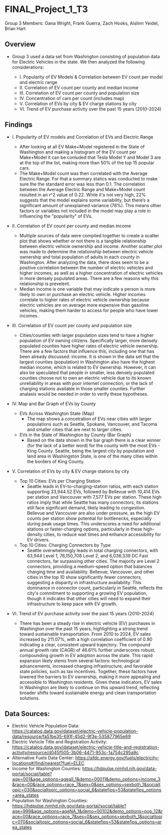 # FINAL_Project_1_T3
Group 3 Members: Oana Wright, Frank Guerra, Zach Hooks, Aislinn Yeidel, Brian Hart

## Overview 
- Group 3 used a data set from Washington consisting of population data for Electric Vehicles in the state. We then analyzed the following considerations:
  
  - I. Popularity of EV Models & Correlation between EV count per model and electric range
  - II. Correlation of EV count per county and median income
  - III. Correlation of EV count per county and population size
  - IV. Concentration of cars per count (includes map)
  - V. Correlation of EVs by city & EV charge stations by city
  - VI. Trend of EV purchase activity over the past 15 years (2010-2024)

## Findings
  - I. Popularity of EV models and Correlation of EVs and Electric Range
    - After looking at all EV Make+Model registered in the State of Washington and making a histogram of the EV count per Make+Model it can be conluded that Tesla Model Y and Model 3 are at the top of the list, making more than 50% of the top 15 popular cars.
    - The Make+Model count was then correlated with the Average Electric Range. For that a summary statics was conducted to make sure the the standard error was less than 0.1. The correlation between the Average Electric Range and Make+Model count resulted in an r^2 value of 0.22. While it's not very high, 22% suggests that the model explains some variability, but there’s a significant amount of unexplained variance (78%). This means other factors or variables not included in the model may play a role in influencing the "popularity" of EVs.
  
  - II. Correlation of EV count per county and median income
      - Multiple sources of data were compiled together to create a scatter plot that shows whether or not there is a tangible relationship between electric vehicle ownership and income. Another scatter plot was made to determine the relationship between electric vehicle ownership and total population of adults in each county in Washington. After analyzing the data, there does seem to be a positive correlation between the number of electric vehicles and higher incomes, as well as a higher concentration of electric vehicles in more densely populated areas. There are a few reasons why this relationship is prevelent.
      - Median income is one variable that may indicate a person is more likely to own or purchase an electric vehicle. Higher incomes correlate to higher rates of electric vehicle ownership because electric vehicles are on average more expensive than gasoline vehicles, making them harder to access for people who have lower incomes.

  - III. Correlation of EV count per county and population size
    - Cities/counties with larger population sizes tend to have a higher population of EV owning citizens. Specifically larger, more densely populated counties have higher rates of electric vehicle ownership. There are a few factors that influence this, including one that has been already discussed: income. It is shown in the data set that the largest counties (population) in Washington also have the highest median income, which is related to EV ownership. However, it can also be speculated that people in smaller, less densely populated counties choose not to own an electric vehicle due to its known unreliability in areas with poor internet connection, or the lack of charging stations available in those smaller counties. Further analasis would be needed in order to verify these hypotheses.
  
  - IV. Map and Bar Graph of EVs by County
    - EVs Across Washington State (Map)
      - The map shows a concetration of EVs near cities with larger populations such as Seattle, Spokane, Vancouver, and Tacoma and smaller cities that are next to larger cities.
    - EVs in the State of Washington by County (Bar Graph)
      - Based on the data shown in the bar graph there is a clear winner (for the lack of a better word) for the county with the most EVs - King County. Seattle, being the largest city by population and land area in Washingston State, is one of the many cities within the borders of King County.

  - V. Correlation of EVs by city & EV charge stations by city
    - Top 10 Cities: EVs per Charging Station
      - Seattle leads in EV-to-charging-station ratios, with each station supporting 33,944.52 EVs, followed by Bellevue with 10,414 EVs per station and Vancouver with 7,577 EVs per station. These high ratios imply that while Seattle has many connectors, its stations still face significant demand, likely leading to congestion. Bellevue and Vancouver are also under pressure, as the high EV counts per station show potential for bottlenecks, especially during peak usage times. This underscores a need for additional stations or faster-charging options, particularly in these high-density cities, to reduce wait times and enhance accessibility for EV drivers.
    - Top 10 Cities: Charging Connectors by Type
      - Seattle overwhelmingly leads in total charging connectors, with 63,944 Level 1, 76,150,708 Level 2, and 6,036,339 DC Fast connectors, far surpassing other cities. The majority are Level 2 connectors, providing a medium-speed option that balances charging time and availability. Bellevue, Vancouver, and other cities in the top 10 show significantly fewer connectors, suggesting a disparity in infrastructure availability. This dominance in connector count, particularly in Seattle, reflects the city's commitment to supporting a growing EV population, though it indicates that other cities will need to expand their infrastructure to keep pace with EV growth.
  
  - VI. Trend of EV purchase activity over the past 15 years (2010-2024)
    - There has been a steady rise in electric vehicle (EV) purchases in Washington over the past 15 years, highlighting a strong trend toward sustainable transportation. From 2010 to 2024, EV sales increased by 211.07%, with a high correlation coefficient of 0.90 indicating a clear, consistent upward trajectory. The compound annual growth rate (CAGR) of 46.61% further underscores robust, compounding growth in EV adoption across the state.
This rapid expansion likely stems from several factors: technological advancements, increased charging infrastructure, and favorable state policies, such as tax incentives. Together, these factors have lowered the barriers to EV ownership, making it more appealing and accessible to Washington residents. Given these indicators, EV sales in Washington are likely to continue on this upward trend, reflecting broader shifts toward sustainable energy and clean transportation solutions.







## Data Sources:
- Electric Vehicle Population Data: https://catalog.data.gov/dataset/electric-vehicle-population-data/resource/fa51be35-691f-45d2-9f3e-535877965e69
- Electric Vehicle Title and Registration Activity: https://catalog.data.gov/dataset/electric-vehicle-title-and-registration-activity/resource/d045f505-3b06-4471-953c-1a754c295a9c
- Alternative Fuels Data Center: https://afdc.energy.gov/fuels/electricity-locations#/find/nearest?fuel=ELEC
- Income for Washington Counties: https://hdpulse.nimhd.nih.gov/data-portal/social/table?age=001&age_options=ageall_1&demo=00011&demo_options=income_3&race=00&race_options=race_7&sex=0&sex_options=sexboth_1&socialtopic=030&socialtopic_options=social_6&statefips=53&statefips_options=area_states
- Population for Washington Counties: https://hdpulse.nimhd.nih.gov/data-portal/social/table?age=999&age_options=ageNA_1&demo=00102&demo_options=pop_12&race=00&race_options=race_7&sex=0&sex_options=sexboth_1&socialtopic=070&socialtopic_options=social_6&statefips=53&statefips_options=area_states
